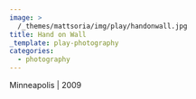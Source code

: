 ```yaml
---
image: >
  /_themes/mattsoria/img/play/handonwall.jpg
title: Hand on Wall
_template: play-photography
categories:
  - photography
---
```

<p>
	Minneapolis | 2009
</p>
